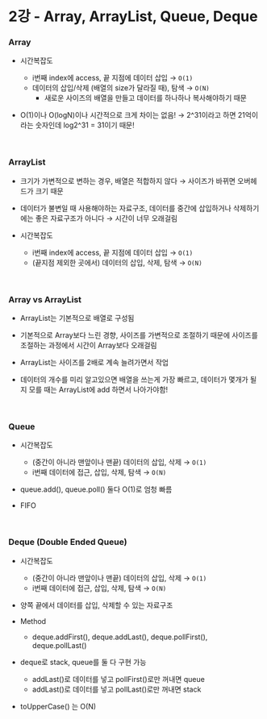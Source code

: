 # 2강 - Array, ArrayList, Queue, Deque

### Array

- 시간복잡도
  
    - i번째 index에 access, 끝 지점에 데이터 삽입 → `O(1)`
    - 데이터의 삽입/삭제 (배열의 size가 달라질 때), 탐색 → `O(N)`
        - 새로운 사이즈의 배열을 만들고 데이터를 하나하나 복사해야하기 때문
- O(1)이나 O(logN)이나 시간적으로 크게 차이는 없음! → 2^31이라고 하면 21억이라는 숫자인데 log2^31 = 31이기 때문!

<br>

### ArrayList

- 크기가 가변적으로 변하는 경우, 배열은 적합하지 않다 → 사이즈가 바뀌면 오버헤드가 크기 때문
  
- 데이터가 불변일 때 사용해야하는 자료구조, 데이터를 중간에 삽입하거나 삭제하기에는 좋은 자료구조가 아니다 → 시간이 너무 오래걸림
- 시간복잡도
    - i번째 index에 access, 끝 지점에 데이터 삽입 → `O(1)`
    - (끝지점 제외한 곳에서) 데이터의 삽입, 삭제, 탐색 → `O(N)`
    
<br>

### Array vs ArrayList

- ArrayList는 기본적으로 배열로 구성됨
  
- 기본적으로 Array보다 느린 경향, 사이즈를 가변적으로 조절하기 때문에 사이즈를 조절하는 과정에서 시간이 Array보다 오래걸림
- ArrayList는 사이즈를 2배로 계속 늘려가면서 작업
- 데이터의 개수를 미리 알고있으면 배열을 쓰는게 가장 빠르고, 데이터가 몇개가 될지 모를 때는 ArrayList에 add 하면서 나아가야함!

<br>

### Queue

- 시간복잡도
    - (중간이 아니라 맨앞이나 맨끝) 데이터의 삽입, 삭제 → `O(1)`
    - i번째 데이터에 접근, 삽입, 삭제, 탐색 → `O(N)`
      
- queue.add(), queue.poll() 둘다 O(1)로 엄청 빠름
- FIFO

<br>

### Deque (Double Ended Queue)

- 시간복잡도
    - (중간이 아니라 맨앞이나 맨끝) 데이터의 삽입, 삭제 → `O(1)`
    - i번째 데이터에 접근, 삽입, 삭제, 탐색 → `O(N)`
      
- 양쪽 끝에서 데이터를 삽입, 삭제할 수 있는 자료구조
- Method
    - deque.addFirst(), deque.addLast(), deque.pollFirst(), deque.pollLast()
- deque로 stack, queue를 둘 다 구현 가능
    - addLast()로 데이터를 넣고 pollFirst()로만 꺼내면 queue
    - addLast()로 데이터를 넣고 pollLast()로만 꺼내면 stack
- toUpperCase() 는 O(N)
